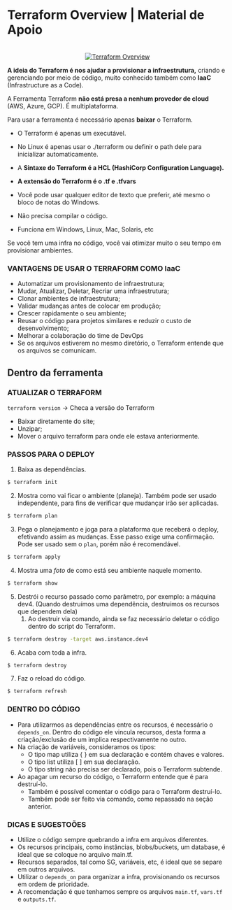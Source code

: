 # Terraform Overview | Material de Apoio

<p align="center">
    <br/>
    <a href="https://freeimage.host/br">	
        <img src="https://iili.io/47sDe1.jpg" alt="Terraform Overview">
    </a>
</p>


**A ideia do Terraform é nos ajudar a provisionar a infraestrutura,** criando e gerenciando por meio de código, muito conhecido também como **IaaC** (Infrastructure as a Code).

A Ferramenta Terraform **não está presa a nenhum provedor de cloud** (AWS, Azure, GCP). É multiplataforma.

Para usar a ferramenta é necessário apenas **baixar** o Terraform.

- O Terraform é apenas um executável.
- No Linux é apenas usar o ./terraform ou definir o path dele para inicializar automaticamente.

- A **Sintaxe do Terraform é a HCL (HashiCorp Configuration Language).**
- **A extensão do Terraform é o .tf e .tfvars**
- Você pode usar qualquer editor de texto que preferir, até mesmo o bloco de notas do Windows.
- Não precisa compilar o código.
- Funciona em Windows, Linux, Mac, Solaris, etc

Se você tem uma infra no código, você vai otimizar muito o seu tempo em provisionar ambientes.

### VANTAGENS DE USAR O TERRAFORM COMO IaaC

- Automatizar um provisionamento de infraestrutura;
- Mudar, Atualizar, Deletar, Recriar uma infraestrutura;
- Clonar ambientes de infraestrutura;
- Validar mudanças antes de colocar em produção;
- Crescer rapidamente o seu ambiente;
- Reusar o código para projetos similares e reduzir o custo de desenvolvimento;
- Melhorar a colaboração do time de DevOps
- Se os arquivos estiverem no mesmo diretório, o Terraform entende que os arquivos se comunicam.


## Dentro da ferramenta

### ATUALIZAR O TERRAFORM
`terraform version` → Checa a versão do Terraform

- Baixar diretamente do site;
- Unzipar;
- Mover o arquivo terraform para onde ele estava anteriormente.

### PASSOS PARA O DEPLOY
1. Baixa as dependências.
```bash
$ terraform init
```
2. Mostra como vai ficar o ambiente (planeja). Também pode ser usado independente, para fins de verificar que mudançar irão ser aplicadas.
```bash
$ terraform plan
```
3. Pega o planejamento e joga para a plataforma que receberá o deploy, efetivando assim as mudanças. Esse passo exige uma confirmação. Pode ser usado sem o `plan`, porém não é recomendável.
```bash
$ terraform apply
```
4. Mostra uma _foto_ de como está seu ambiente naquele momento.
```bash
$ terraform show
```
5. Destrói o recurso passado como parâmetro, por exemplo: a máquina dev4. (Quando destruímos uma dependência, destruímos os recursos que dependem dela)
   1. Ao destruir via comando, ainda se faz necessário deletar o código dentro do script do Terraform.
```bash
$ terraform destroy -target aws.instance.dev4
```
6. Acaba com toda a infra.
```bash
$ terraform destroy
```
7. Faz o reload do código.
```bash
$ terraform refresh
```

### DENTRO DO CÓDIGO
- Para utilizarmos as dependências entre os recursos, é necessário o `depends_on`. Dentro do código ele vincula recursos, desta forma a criação/exclusão de um implica respectivamente no outro.
- Na criação de variáveis, consideramos os tipos:
  - O tipo map utiliza { } em sua declaração e contém chaves e valores.
  - O tipo list utiliza [ ] em sua declaração.
  - O tipo string não precisa ser declarado, pois o Terraform subtende.
- Ao apagar um recurso do código, o Terraform entende que é para destruí-lo.
  - Também é possível comentar o código para o Terraform destruí-lo.
  - Também pode ser feito via comando, como repassado na seção anterior.

### DICAS E SUGESTOÕES
- Utilize o código sempre quebrando a infra em arquivos diferentes.
- Os recursos principais, como instâncias, blobs/buckets, um database, é ideal que se coloque no arquivo main.tf.
- Recursos separados, tal como SG, variáveis, etc, é ideal que se separe em outros arquivos. 
- Utilizar o `depends_on` para organizar a infra, provisionando os recursos em ordem de prioridade.
- A recomendação é que tenhamos sempre os arquivos `main.tf`, `vars.tf` e `outputs.tf`.
